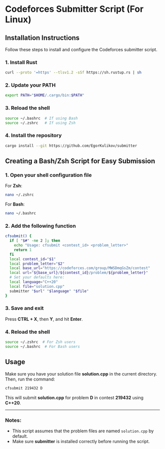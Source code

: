 # Codeforces Submitter Script (For Linux)

## Installation Instructions

Follow these steps to install and configure the Codeforces submitter script.

### 1. Install Rust
```sh
curl --proto '=https' --tlsv1.2 -sSf https://sh.rustup.rs | sh
```
### 2. Update your PATH
```sh
export PATH="$HOME/.cargo/bin:$PATH"
```
### 3. Reload the shell
```sh
source ~/.bashrc  # If using Bash
source ~/.zshrc   # If using Zsh
```


### 4. Install the repository
```sh
cargo install --git https://github.com/EgorKulikov/submitter
```


## Creating a Bash/Zsh Script for Easy Submission

### 1. Open your shell configuration file

For **Zsh**:
```sh
nano ~/.zshrc
```

For **Bash**:
```sh
nano ~/.bashrc
```

### 2. Add the following function

```sh
cfsubmit() {
  if [ "$#" -ne 2 ]; then
    echo "Usage: cfsubmit <contest_id> <problem_letter>"
    return 1
  fi
  local contest_id="$1"
  local problem_letter="$2"
  local base_url="https://codeforces.com/group/MWSDmqGsZm/contest"
  local url="${base_url}/${contest_id}/problem/${problem_letter}"
  # Set your defaults here:
  local language="C++20"
  local file="solution.cpp"
  submitter "$url" "$language" "$file"
}
```

### 3. Save and exit

Press **CTRL + X**, then **Y**, and hit **Enter**.

### 4. Reload the shell
```sh
source ~/.zshrc  # For Zsh users
source ~/.bashrc  # For Bash users
```

## Usage

Make sure you have your solution file **solution.cpp** in the current directory.  
Then, run the command:

```sh
cfsubmit 219432 D
```

This will submit **solution.cpp** for problem **D** in contest **219432** using **C++20**.

---

### Notes:
- This script assumes that the problem files are named `solution.cpp` by default.
- Make sure **submitter** is installed correctly before running the script.
